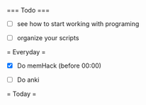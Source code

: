 === Todo ===

- [ ] see how to start working with programing
- [ ] organize your scripts


= Everyday =
- [X] Do memHack (before 00:00)
- [ ] Do anki 


= Today =

